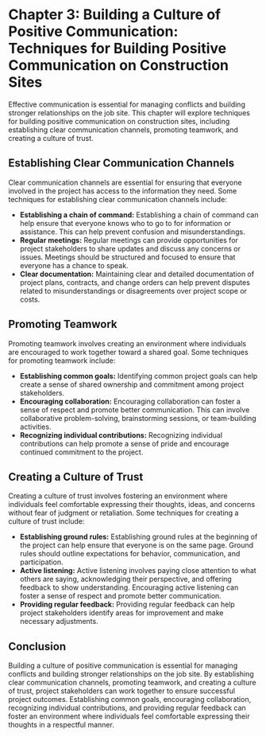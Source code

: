 Chapter 3: Building a Culture of Positive Communication: Techniques for Building Positive Communication on Construction Sites
=============================================================================================================================

Effective communication is essential for managing conflicts and building stronger relationships on the job site. This chapter will explore techniques for building positive communication on construction sites, including establishing clear communication channels, promoting teamwork, and creating a culture of trust.

Establishing Clear Communication Channels
-----------------------------------------

Clear communication channels are essential for ensuring that everyone involved in the project has access to the information they need. Some techniques for establishing clear communication channels include:

* **Establishing a chain of command:** Establishing a chain of command can help ensure that everyone knows who to go to for information or assistance. This can help prevent confusion and misunderstandings.
* **Regular meetings:** Regular meetings can provide opportunities for project stakeholders to share updates and discuss any concerns or issues. Meetings should be structured and focused to ensure that everyone has a chance to speak.
* **Clear documentation:** Maintaining clear and detailed documentation of project plans, contracts, and change orders can help prevent disputes related to misunderstandings or disagreements over project scope or costs.

Promoting Teamwork
------------------

Promoting teamwork involves creating an environment where individuals are encouraged to work together toward a shared goal. Some techniques for promoting teamwork include:

* **Establishing common goals:** Identifying common project goals can help create a sense of shared ownership and commitment among project stakeholders.
* **Encouraging collaboration:** Encouraging collaboration can foster a sense of respect and promote better communication. This can involve collaborative problem-solving, brainstorming sessions, or team-building activities.
* **Recognizing individual contributions:** Recognizing individual contributions can help promote a sense of pride and encourage continued commitment to the project.

Creating a Culture of Trust
---------------------------

Creating a culture of trust involves fostering an environment where individuals feel comfortable expressing their thoughts, ideas, and concerns without fear of judgment or retaliation. Some techniques for creating a culture of trust include:

* **Establishing ground rules:** Establishing ground rules at the beginning of the project can help ensure that everyone is on the same page. Ground rules should outline expectations for behavior, communication, and participation.
* **Active listening:** Active listening involves paying close attention to what others are saying, acknowledging their perspective, and offering feedback to show understanding. Encouraging active listening can foster a sense of respect and promote better communication.
* **Providing regular feedback:** Providing regular feedback can help project stakeholders identify areas for improvement and make necessary adjustments.

Conclusion
----------

Building a culture of positive communication is essential for managing conflicts and building stronger relationships on the job site. By establishing clear communication channels, promoting teamwork, and creating a culture of trust, project stakeholders can work together to ensure successful project outcomes. Establishing common goals, encouraging collaboration, recognizing individual contributions, and providing regular feedback can foster an environment where individuals feel comfortable expressing their thoughts in a respectful manner.
